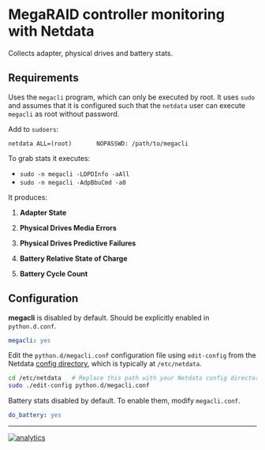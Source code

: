 <!--
title: "MegaRAID controller monitoring with Netdata"
custom_edit_url: https://github.com/netdata/netdata/edit/master/collectors/python.d.plugin/megacli/README.md
sidebar_label: "MegaRAID controllers"
-->

# MegaRAID controller monitoring with Netdata

Collects adapter, physical drives and battery stats.

## Requirements

Uses the `megacli` program, which can only be executed by root.  It uses
`sudo` and assumes that it is configured such that the `netdata` user can
execute `megacli` as root without password.

Add to `sudoers`:

```
netdata ALL=(root)       NOPASSWD: /path/to/megacli
```


To grab stats it executes:

-   `sudo -n megacli -LDPDInfo -aAll`
-   `sudo -n megacli -AdpBbuCmd -a0`

It produces:

1.  **Adapter State**

2.  **Physical Drives Media Errors**

3.  **Physical Drives Predictive Failures**

4.  **Battery Relative State of Charge**

5.  **Battery Cycle Count**



## Configuration

**megacli** is disabled by default. Should be explicitly enabled in `python.d.conf`.

```yaml
megacli: yes
```

Edit the `python.d/megacli.conf` configuration file using `edit-config` from the Netdata [config
directory](/docs/configure/nodes.md), which is typically at `/etc/netdata`.

```bash
cd /etc/netdata   # Replace this path with your Netdata config directory, if different
sudo ./edit-config python.d/megacli.conf
```

Battery stats disabled by default. To enable them, modify `megacli.conf`.

```yaml
do_battery: yes
```

---

[![analytics](https://www.google-analytics.com/collect?v=1&aip=1&t=pageview&_s=1&ds=github&dr=https%3A%2F%2Fgithub.com%2Fnetdata%2Fnetdata&dl=https%3A%2F%2Fmy-netdata.io%2Fgithub%2Fcollectors%2Fpython.d.plugin%2Fmegacli%2FREADME&_u=MAC~&cid=5792dfd7-8dc4-476b-af31-da2fdb9f93d2&tid=UA-64295674-3)](<>)
